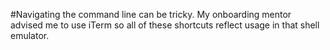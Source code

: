 #Navigating the command line can be tricky. My onboarding mentor advised me to use iTerm so all of these shortcuts reflect usage in that shell emulator.
